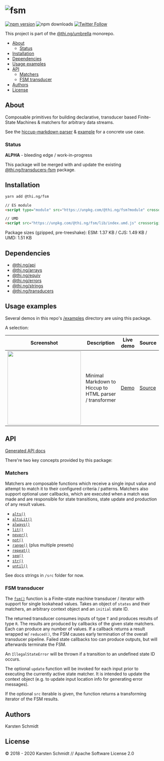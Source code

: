 <!-- This file is generated - DO NOT EDIT! -->

# ![fsm](https://media.thi.ng/umbrella/banners/thing-fsm.svg?1804c274)

[![npm version](https://img.shields.io/npm/v/@thi.ng/fsm.svg)](https://www.npmjs.com/package/@thi.ng/fsm)
![npm downloads](https://img.shields.io/npm/dm/@thi.ng/fsm.svg)
[![Twitter Follow](https://img.shields.io/twitter/follow/thing_umbrella.svg?style=flat-square&label=twitter)](https://twitter.com/thing_umbrella)

This project is part of the
[@thi.ng/umbrella](https://github.com/thi-ng/umbrella/) monorepo.

- [About](#about)
  - [Status](#status)
- [Installation](#installation)
- [Dependencies](#dependencies)
- [Usage examples](#usage-examples)
- [API](#api)
  - [Matchers](#matchers)
  - [FSM transducer](#fsm-transducer)
- [Authors](#authors)
- [License](#license)

## About

Composable primitives for building declarative, transducer based Finite-State Machines & matchers for arbitrary data streams.

See the [hiccup-markdown
parser](https://github.com/thi-ng/umbrella/tree/develop/packages/hiccup-markdown/src/parser.ts)
& [example](https://demo.thi.ng/umbrella/markdown/) for a concrete use
case.

### Status

**ALPHA** - bleeding edge / work-in-progress

This package will be merged with and update the existing
[@thi.ng/transducers-fsm](https://github.com/thi-ng/umbrella/tree/develop/packages/transducers-fsm)
package.

## Installation

```bash
yarn add @thi.ng/fsm
```

```html
// ES module
<script type="module" src="https://unpkg.com/@thi.ng/fsm?module" crossorigin></script>

// UMD
<script src="https://unpkg.com/@thi.ng/fsm/lib/index.umd.js" crossorigin></script>
```

Package sizes (gzipped, pre-treeshake): ESM: 1.37 KB / CJS: 1.49 KB / UMD: 1.51 KB

## Dependencies

- [@thi.ng/api](https://github.com/thi-ng/umbrella/tree/develop/packages/api)
- [@thi.ng/arrays](https://github.com/thi-ng/umbrella/tree/develop/packages/arrays)
- [@thi.ng/equiv](https://github.com/thi-ng/umbrella/tree/develop/packages/equiv)
- [@thi.ng/errors](https://github.com/thi-ng/umbrella/tree/develop/packages/errors)
- [@thi.ng/strings](https://github.com/thi-ng/umbrella/tree/develop/packages/strings)
- [@thi.ng/transducers](https://github.com/thi-ng/umbrella/tree/develop/packages/transducers)

## Usage examples

Several demos in this repo's
[/examples](https://github.com/thi-ng/umbrella/tree/develop/examples)
directory are using this package.

A selection:

| Screenshot                                                                                                             | Description                                             | Live demo                                      | Source                                                                      |
| ---------------------------------------------------------------------------------------------------------------------- | ------------------------------------------------------- | ---------------------------------------------- | --------------------------------------------------------------------------- |
| <img src="https://raw.githubusercontent.com/thi-ng/umbrella/develop/assets/examples/markdown-parser.jpg" width="240"/> | Minimal Markdown to Hiccup to HTML parser / transformer | [Demo](https://demo.thi.ng/umbrella/markdown/) | [Source](https://github.com/thi-ng/umbrella/tree/develop/examples/markdown) |

## API

[Generated API docs](https://docs.thi.ng/umbrella/fsm/)

There're two key concepts provided by this package:

### Matchers

Matchers are composable functions which receive a single input value and
attempt to match it to their configured criteria / patterns. Matchers
also support optional user callbacks, which are executed when a match
was made and are responsible for state transitions, state update and
production of any result values.

- [`alts()`](https://github.com/thi-ng/umbrella/tree/develop/packages/fsm/src/alts.ts)
- [`altsLit()`](https://github.com/thi-ng/umbrella/tree/develop/packages/fsm/src/alts-lit.ts)
- [`always()`](https://github.com/thi-ng/umbrella/tree/develop/packages/fsm/src/always.ts)
- [`lit()`](https://github.com/thi-ng/umbrella/tree/develop/packages/fsm/src/lit.ts)
- [`never()`](https://github.com/thi-ng/umbrella/tree/develop/packages/fsm/src/never.ts)
- [`not()`](https://github.com/thi-ng/umbrella/tree/develop/packages/fsm/src/not.ts)
- [`range()`](https://github.com/thi-ng/umbrella/tree/develop/packages/fsm/src/range.ts) (plus multiple presets)
- [`repeat()`](https://github.com/thi-ng/umbrella/tree/develop/packages/fsm/src/repeat.ts)
- [`seq()`](https://github.com/thi-ng/umbrella/tree/develop/packages/fsm/src/seq.ts)
- [`str()`](https://github.com/thi-ng/umbrella/tree/develop/packages/fsm/src/str.ts)
- [`until()`](https://github.com/thi-ng/umbrella/tree/develop/packages/fsm/src/until.ts)

See docs strings in `/src` folder for now.

### FSM transducer

The
[`fsm()`](https://github.com/thi-ng/umbrella/tree/develop/packages/fsm/src/fsm.ts)
function is a Finite-state machine transducer / iterator with support
for single lookahead values. Takes an object of `states` and their
matchers, an arbitrary context object and an `initial` state ID.

The returned transducer consumes inputs of type `T` and produces results
of type `R`. The results are produced by callbacks of the given state
matchers. Each can produce any number of values. If a callback returns a
result wrapped w/ `reduced()`, the FSM causes early termination of the
overall transducer pipeline. Failed state callbacks too can produce
outputs, but will afterwards terminate the FSM.

An `IllegalStateError` will be thrown if a transition to an undefined
state ID occurs.

The optional `update` function will be invoked for each input prior to
executing the currently active state matcher. It is intended to update
the context object (e.g. to update input location info for generating
error messages).

If the optional `src` iterable is given, the function returns a
transforming iterator of the FSM results.

## Authors

Karsten Schmidt

## License

&copy; 2018 - 2020 Karsten Schmidt // Apache Software License 2.0
